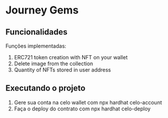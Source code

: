 # Journey Gems

## Funcionalidades

Funções implementadas:

1. ERC721 token creation with NFT on your wallet
2. Delete image from the collection
3. Quantity of NFTs stored in user address

## Executando o projeto

1. Gere sua conta na celo wallet com npx hardhat celo-account
2. Faça o deploy do contrato com npx hardhat celo-deploy

